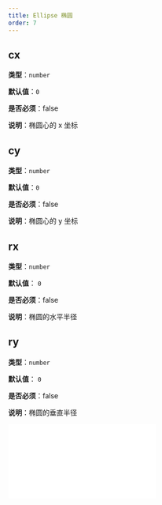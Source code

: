 ```yaml
---
title: Ellipse 椭圆
order: 7
---
```


## cx

**类型**：`number`

**默认值**：`0`

**是否必须**：false

**说明**：椭圆心的 x 坐标

## cy

**类型**：`number`

**默认值**：`0`

**是否必须**：false

**说明**：椭圆心的 y 坐标

## rx

**类型**：`number`

**默认值**： `0`

**是否必须**：false

**说明**：椭圆的水平半径

## ry

**类型**：`number`

**默认值**： `0`

**是否必须**：false

**说明**：椭圆的垂直半径

<embed src="../../common/BaseStyleProps.zh.md"></embed>
